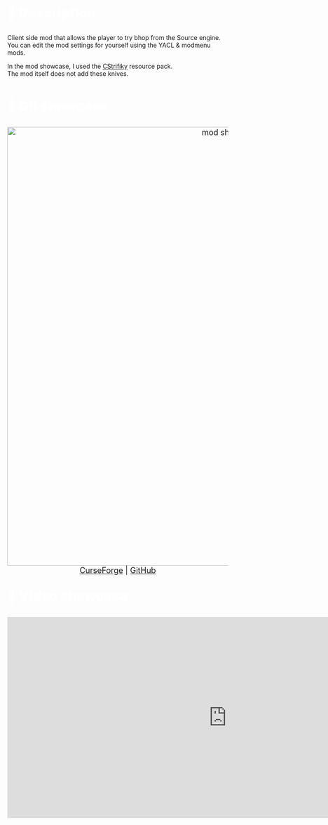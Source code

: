 <p style="font-size:30px;font-weight:900;color:#fff">💬 Description</p>

Client side mod that allows the player to try bhop from the Source engine.<br>
You can edit the mod settings for yourself using the YACL & modmenu mods.

In the mod showcase, I used the [CStrifiky](https://modrinth.com/resourcepack/cstrifiky) resource pack.<br>
The mod itself does not add these knives.
<br>
<br>
<p style="font-size:30px;font-weight:900;color:#fff">💾 Gif showcase</p>
<div style="text-align:center;font-size:18px"><img src="https://github.com/user-attachments/assets/3bbbb08a-3a3c-4a0b-98b5-0cbf60add64a" width="1000px" alt="mod showcase"><div><a href="https://www.curseforge.com/minecraft/mc-mods/sourcehop" rel="nofollow">CurseForge</a> <span>| </span><a href="https://github.com/ZipeStudio/SourceHop" rel="nofollow">GitHub</a></div></div>



<p style="font-size:30px;font-weight:900;color:#fff">🎥 Video showcase</p><span><iframe width="1000" height="458" src="https://github.com/user-attachments/assets/9e9cd0e7-7b1e-48ac-82ad-dd75595a7691" frameborder="0" allowfullscreen="allowfullscreen"></iframe></span>